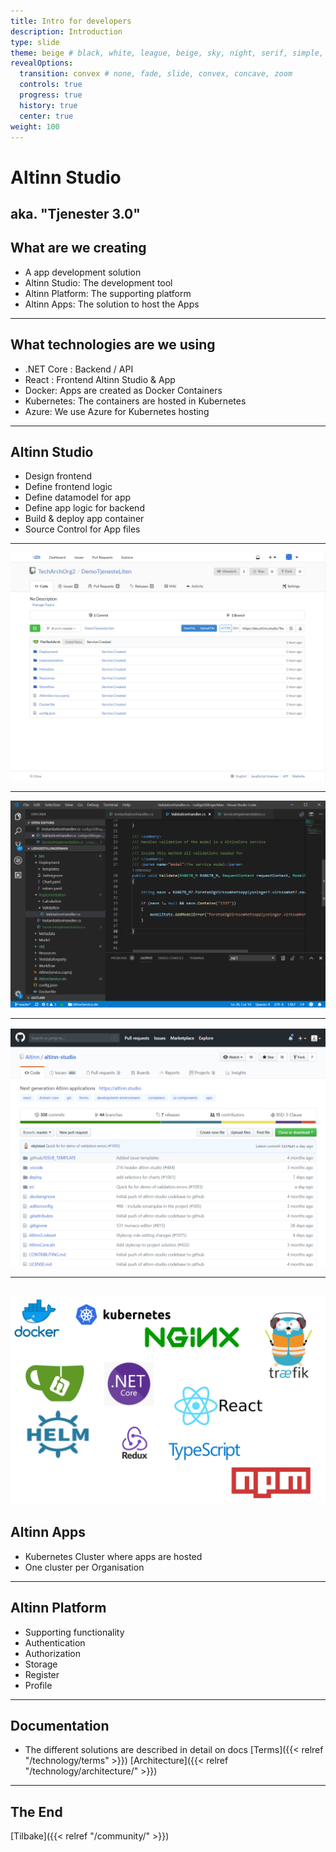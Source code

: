 ```yaml
---
title: Intro for developers
description: Introduction 
type: slide
theme: beige # black, white, league, beige, sky, night, serif, simple, solarized
revealOptions:
  transition: convex # none, fade, slide, convex, concave, zoom
  controls: true
  progress: true
  history: true
  center: true
weight: 100
---
```

# Altinn Studio
aka. "Tjenester 3.0"
--- 
## What are we creating
- A app development solution
- Altinn Studio: The development tool
- Altinn Platform: The supporting platform
- Altinn Apps: The solution to host the Apps

---
## What technologies are we using
- .NET Core : Backend / API
- React : Frontend Altinn Studio & App
- Docker: Apps are created as Docker Containers
- Kubernetes: The containers are hosted in Kubernetes
- Azure: We use Azure for Kubernetes hosting

---
## Altinn Studio
- Design frontend
- Define frontend logic
- Define datamodel for app
- Define app logic for backend
- Build & deploy app container
- Source Control for App files 
___
![](/about/feature_git.png)
___
![](/about/feature_externaleditor.png)
___
![](/about/feature_opensource.png)
___
![](/about/products_logos.png)
---
## Altinn Apps
- Kubernetes Cluster where apps are hosted
- One cluster per Organisation
---
## Altinn Platform
- Supporting functionality
- Authentication
- Authorization
- Storage
- Register
- Profile
---
## Documentation
- The different solutions are described in detail
on docs
[Terms]({{< relref "/technology/terms" >}})
[Architecture]({{< relref "/technology/architecture/" >}})
 
---
## The End

[Tilbake]({{< relref "/community/" >}})